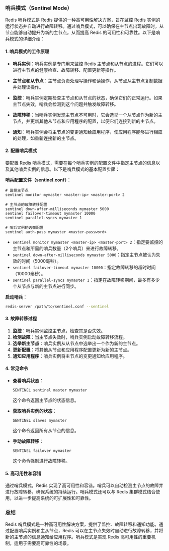 ### 哨兵模式（Sentinel Mode）

Redis 哨兵模式是 Redis 提供的一种高可用性解决方案，旨在监控 Redis 实例的运行状态并自动进行故障转移。通过哨兵模式，可以确保在主节点出现故障时，从节点能够自动提升为新的主节点，从而提高 Redis 的可用性和可靠性。以下是哨兵模式的详细介绍：

#### 1. 哨兵模式的工作原理

- **哨兵实例**：哨兵实例是专门用来监控 Redis 主节点和从节点的进程。它们可以进行主节点的健康检查、故障转移、配置更新等操作。

- **主节点和从节点**：主节点负责处理写操作和读操作，从节点从主节点复制数据并处理读操作。

- **监控**：哨兵实例定期检查主节点和从节点的状态，确保它们的正常运行。如果主节点失效，哨兵会检测到这个问题并触发故障转移。

- **故障转移**：当哨兵实例发现主节点不可用时，它会选举一个从节点作为新的主节点，并更新其他从节点和应用程序的配置，以便它们连接到新的主节点。

- **通知**：哨兵实例会将主节点的变更通知给应用程序，使应用程序能够进行相应的处理，如重新连接新的主节点。

#### 2. 配置哨兵模式

要配置 Redis 哨兵模式，需要在每个哨兵实例的配置文件中指定主节点的信息以及其他哨兵实例的信息。以下是哨兵模式的基本配置步骤：

**哨兵配置文件（sentinel.conf）**：

```plaintext
# 监控主节点
sentinel monitor mymaster <master-ip> <master-port> 2

# 主节点的故障转移配置
sentinel down-after-milliseconds mymaster 5000
sentinel failover-timeout mymaster 10000
sentinel parallel-syncs mymaster 1

# 哨兵实例的选举配置
sentinel auth-pass mymaster <master-password>
```

- `sentinel monitor mymaster <master-ip> <master-port> 2`：指定要监控的主节点和所需的哨兵数量（2个哨兵）来进行故障转移。
- `sentinel down-after-milliseconds mymaster 5000`：指定主节点被认为失效的时间（5000毫秒）。
- `sentinel failover-timeout mymaster 10000`：指定故障转移的超时时间（10000毫秒）。
- `sentinel parallel-syncs mymaster 1`：指定在故障转移期间，最多有多少个从节点与新的主节点进行同步。

**启动哨兵**：

```bash
redis-server /path/to/sentinel.conf --sentinel
```

#### 3. 故障转移过程

1. **监控**：哨兵实例监控主节点，检查其是否失效。
2. **检测故障**：当主节点失效时，哨兵实例启动故障转移流程。
3. **选举新主节点**：哨兵实例从从节点中选举出一个作为新的主节点。
4. **更新配置**：将其他从节点和应用程序配置更新为新的主节点。
5. **通知应用程序**：哨兵实例将主节点的变更通知给应用程序。

#### 4. 常见命令

- **查看哨兵状态**：
  ```plaintext
  SENTINEL sentinel master mymaster
  ```
  这个命令返回主节点的状态信息。

- **获取哨兵实例的状态**：
  ```plaintext
  SENTINEL slaves mymaster
  ```
  这个命令返回所有从节点的信息。

- **手动故障转移**：
  ```plaintext
  SENTINEL failover mymaster
  ```
  这个命令强制进行故障转移。

#### 5. 高可用性和容错

通过哨兵模式，Redis 实现了高可用性和容错。哨兵可以自动检测主节点的故障并进行故障转移，确保系统的持续运行。哨兵模式还可以与 Redis 集群模式结合使用，以进一步提高系统的可扩展性和可靠性。

### 总结

Redis 哨兵模式是一种高可用性解决方案，提供了监控、故障转移和通知功能。通过配置哨兵实例和主从节点，Redis 可以在主节点失效时自动进行故障转移，并将新的主节点的信息通知给应用程序。哨兵模式是实现 Redis 高可用性的重要机制，适用于需要高可靠性的场景。